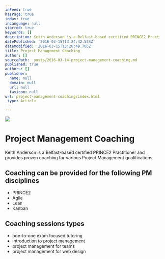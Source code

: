 ```yaml
---
inFeed: true
hasPage: true
inNav: true
inLanguage: null
starred: true
keywords: []
description: Keith Anderson is a Belfast-based certified PRINCE2 Practitioner and provides proven coaching for various Project Management qualifications.
datePublished: '2016-03-15T13:24:42.528Z'
dateModified: '2016-03-15T13:20:49.705Z'
title: Project Management Coaching
author: []
sourcePath: _posts/2016-03-14-project-management-coaching.md
published: true
authors: []
publisher:
  name: null
  domain: null
  url: null
  favicon: null
url: project-management-coaching/index.html
_type: Article

---
```

![](https://the-grid-user-content.s3-us-west-2.amazonaws.com/f68aaddc-9f4d-43f2-85ca-609029cfcdaa.jpg)

# Project Management Coaching

Keith Anderson is a Belfast-based certified PRINCE2 Practitioner and provides proven coaching for various Project Management qualifications.

## Coaching can be provided for the following PM disciplines

* PRINCE2
* Agile
* Lean
* Kanban

## Coaching sessions types

* one-to-one exam focused tutoring
* introduction to project management
* project management for teams
* project management for web design